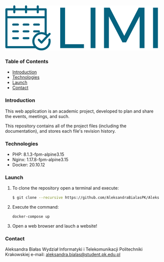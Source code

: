 ![MyImage](LiMi.png)

### Table of Contents
* [Introduction](#Introduction)
* [Technologies](#Technologies)
* [Launch](#Launch)
* [Contact](#Contact)

### Introduction
This web application is an academic project, developed to plan and share the events, meetings,
and such.

This repository contains all of the project files (including the documentation), and stores each file's revision history.

### Technologies
* PHP: 8.1.3-fpm-alpine3.15
* Nginx: 1.17.8-fpm-alpine3.15
* Docker: 20.10.12

### Launch
1. To clone the repository open a terminal and execute:
    ```bash
    $ git clone --recursive https://github.com/AleksandraBialasPK/Aleksandra_Bialas_WdPAI.git
    ```
2. Execute the command:
    ```bash
    docker-compose up
    ```
3. Open a web browser and lauch a website!

### Contact
Aleksandra Białas
Wydział Informatyki i Telekomunikacji
Politechniki Krakowskiej
e-mail: aleksandra.bialas@student.pk.edu.pl
